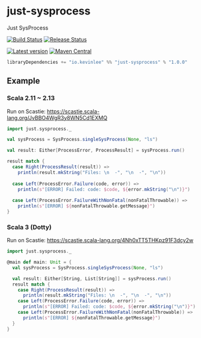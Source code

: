 # just-sysprocess

Just SysProcess

[![Build Status](https://github.com/Kevin-Lee/just-sysprocess/workflows/Build-All/badge.svg)](https://github.com/Kevin-Lee/just-sysprocess/actions?workflow=Build-All)
[![Release Status](https://github.com/Kevin-Lee/just-sysprocess/workflows/Release/badge.svg)](https://github.com/Kevin-Lee/just-sysprocess/actions?workflow=Release)

[![Latest version](https://index.scala-lang.org/kevin-lee/just-sysprocess/latest.svg)](https://index.scala-lang.org/kevin-lee/just-sysprocess)
[![Maven Central](https://maven-badges.herokuapp.com/maven-central/io.kevinlee/just-sysprocess_2.13/badge.svg)](https://search.maven.org/artifact/io.kevinlee/just-sysprocess_2.13)


```scala
libraryDependencies += "io.kevinlee" %% "just-sysprocess" % "1.0.0"
```

## Example

### Scala 2.11 ~ 2.13
Run on Scastie: https://scastie.scala-lang.org/JvBBO4WgR3y8WN5Cd1EXMQ
```scala
import just.sysprocess._

val sysProcess = SysProcess.singleSysProcess(None, "ls")

val result: Either[ProcessError, ProcessResult] = sysProcess.run()

result match {
  case Right(ProcessResult(result)) =>
    println(result.mkString("Files: \n  -", "\n  -", "\n"))
  
  case Left(ProcessError.Failure(code, error)) =>
    println(s"[ERROR] Failed: code: $code, ${error.mkString("\n")}")
  
  case Left(ProcessError.FailureWithNonFatal(nonFatalThrowable)) =>
    println(s"[ERROR] ${nonFatalThrowable.getMessage}")
}
```

### Scala 3 (Dotty) 
Run on Scastie: https://scastie.scala-lang.org/4Nh0xTT5THKpz91F3dcy2w

```scala
import just.sysprocess._

@main def main: Unit = {
  val sysProcess = SysProcess.singleSysProcess(None, "ls")

  val result: Either[String, List[String]] = sysProcess.run()
  result match {
    case Right(ProcessResult(result)) =>
      println(result.mkString("Files: \n  -", "\n  -", "\n"))
    case Left(ProcessError.Failure(code, error)) =>
      println(s"[ERROR] Failed: code: $code, ${error.mkString("\n")}")
    case Left(ProcessError.FailureWithNonFatal(nonFatalThrowable)) =>
      println(s"[ERROR] ${nonFatalThrowable.getMessage}")
  }
}
```
